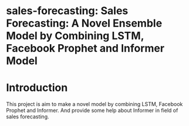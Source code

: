 # sales-forecasting: Sales Forecasting: A Novel Ensemble Model by Combining LSTM, Facebook Prophet and Informer Model

# Introduction
This project is aim to make a novel model by combining LSTM, Facebook Prophet and Informer. And provide some help about Informer in field of sales forecasting.
